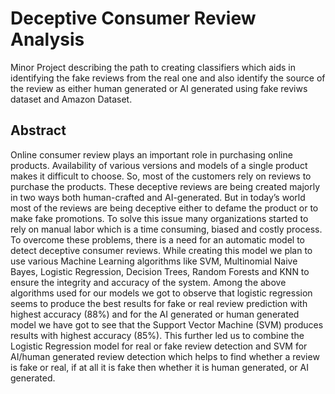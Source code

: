 # Deceptive Consumer Review Analysis
Minor Project describing the path to creating classifiers which aids in identifying the fake reviews from the real one and also identify the source of the review as either human generated or AI generated using fake reviws dataset and Amazon Dataset.
## Abstract
Online consumer review plays an important role in purchasing online products. Availability of various versions and models of a single product makes it difficult to choose. So, most of the customers rely on reviews to purchase the products. These deceptive reviews are being created majorly in two ways both human-crafted and AI-generated. But in today’s world most of the reviews are being deceptive either to defame the product or to make fake promotions. To solve this issue many organizations started to rely on manual labor which is a time consuming, biased and costly process. To overcome these problems, there is a need for an automatic model to detect deceptive consumer reviews. While creating this model we plan to use various Machine Learning algorithms like SVM, Multinomial Naive Bayes, Logistic Regression, Decision Trees, Random Forests and KNN to ensure the integrity and accuracy of the system. Among the above algorithms used for our models we got to observe that logistic regression seems to produce the best results for fake or real review prediction with highest accuracy (88%) and for the AI generated or human generated model we have got to see that the Support Vector Machine (SVM) produces results with highest accuracy (85%). This further led us to combine the Logistic Regression model for real or fake review detection and SVM for AI/human generated review detection which helps to find whether a review is fake or real, if at all it is fake then whether it is human generated, or AI generated. 
